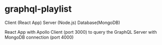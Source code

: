 # graphql-playlist

Client (React App)
Server (Node.js)
Database(MongoDB)

React App with Apollo Client (port 3000) to query the GraphQL Server with MongoDB connection (port 4000)
